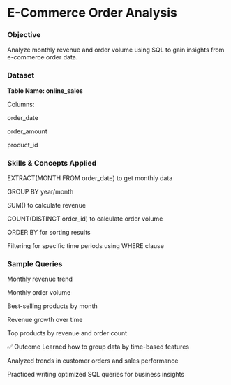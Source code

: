 # E-Commerce Order Analysis
### Objective
Analyze monthly revenue and order volume using SQL to gain insights from e-commerce order data.

### Dataset
**Table Name: online_sales**

Columns:

order_date

order_amount

product_id

### Skills & Concepts Applied
EXTRACT(MONTH FROM order_date) to get monthly data

GROUP BY year/month

SUM() to calculate revenue

COUNT(DISTINCT order_id) to calculate order volume

ORDER BY for sorting results

Filtering for specific time periods using WHERE clause

### Sample Queries
Monthly revenue trend

Monthly order volume

Best-selling products by month

Revenue growth over time

Top products by revenue and order count

✅ Outcome
Learned how to group data by time-based features

Analyzed trends in customer orders and sales performance

Practiced writing optimized SQL queries for business insights
